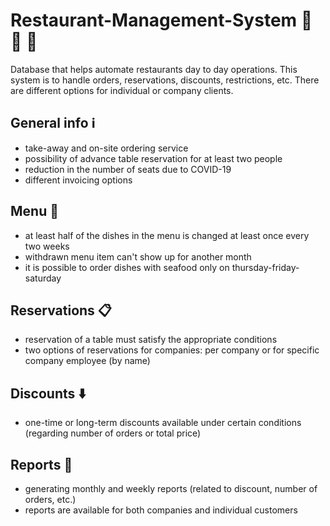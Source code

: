 # Restaurant-Management-System :fork_and_knife: :spaghetti: :fried_shrimp:
Database that helps automate restaurants day to day operations. This system is to handle orders, reservations, discounts, restrictions, etc. 
There are different options for individual or company clients.

## General info :information_source:
* take-away and on-site ordering service
* possibility of advance table reservation for at least two people
* reduction in the number of seats due to COVID-19
* different invoicing options 

## Menu :hamburger:
* at least half of the dishes in the menu is changed at least once every two weeks
* withdrawn menu item can't show up for another month
* it is possible to order dishes with seafood only on thursday-friday-saturday

## Reservations :clipboard:
* reservation of a table must satisfy the appropriate conditions
* two options of reservations for companies: per company or for specific company employee (by name)

## Discounts :arrow_down:
* one-time or long-term discounts available under certain conditions (regarding number of orders or total price)

## Reports :page_with_curl:
* generating monthly and weekly reports (related to discount, number of orders, etc.)
* reports are available for both companies and individual customers
